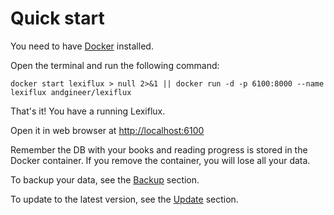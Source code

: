 # Quick start
You need to have [Docker](https://docs.docker.com/get-docker/) installed.

Open the terminal and run the following command:

    docker start lexiflux > null 2>&1 || docker run -d -p 6100:8000 --name lexiflux andgineer/lexiflux

That's it! You have a running Lexiflux.

Open it in web browser at [http://localhost:6100](http://localhost:6100)

Remember the DB with your books and reading progress is stored in the Docker container. 
If you remove the container, you will lose all your data.

To backup your data, see the [Backup](docker.md#backup) section.

To update to the latest version, see the [Update](docker.md#updates) section.